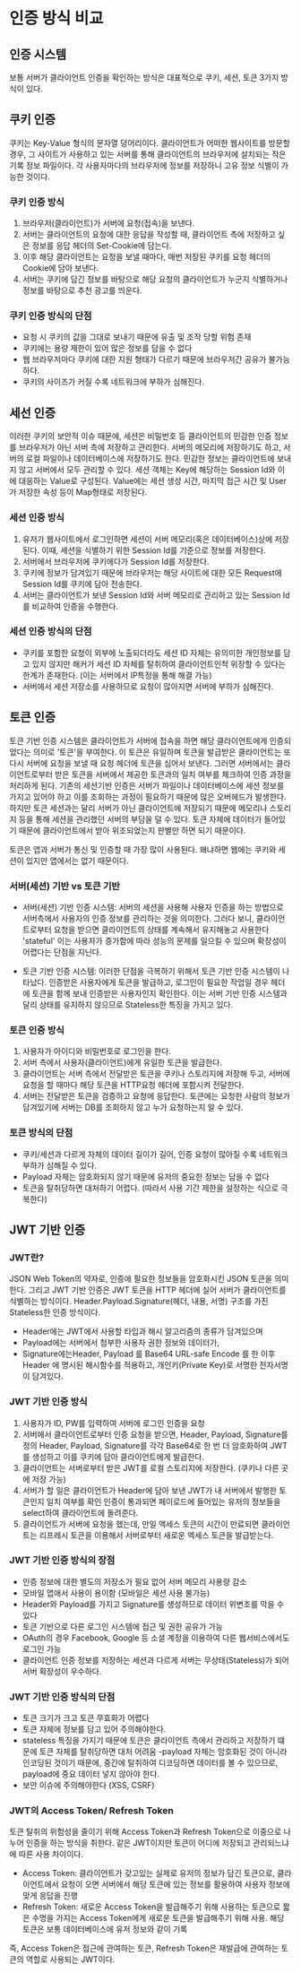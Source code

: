 # 인증 방식 비교

## 인증 시스템

보통 서버가 클라이언트 인증을 확인하는 방식은 대표적으로 쿠키, 세션, 토큰 3가지 방식이 있다.

## 쿠키 인증

쿠키는 Key-Value 형식의 문자열 덩어리이다.
클라이언트가 어떠한 웹사이트를 방문할 경우, 그 사이트가 사용하고 있는 서버를 통해
클라이언트의 브라우저에 설치되는 작은 기록 정보 파일이다.
각 사용자마다의 브라우저에 정보를 저장하니 고유 정보 식별이 가능한 것이다.

### 쿠키 인증 방식

1. 브라우저(클라이언트)가 서버에 요청(접속)을 보낸다.
2. 서버는 클라이언트의 요청에 대한 응답을 작성할 때, 클라이언트 측에 저장하고 싶은 정보를 응답 헤더의 Set-Cookie에 담는다.
3. 이후 해당 클라이언트는 요청을 보낼 때마다, 매번 저장된 쿠키를 요청 헤더의 Cookie에 담아 보낸다.
4. 서버는 쿠키에 담긴 정보를 바탕으로 해당 요청의 클라이언트가 누군지 식별하거나 정보를 바탕으로 추천 광고를 띄운다.

### 쿠키 인증 방식의 단점

- 요청 시 쿠키의 값을 그대로 보내기 때문에 유출 및 조작 당할 위험 존재
- 쿠키에는 용량 제한이 있어 많은 정보를 담을 수 없다
- 웹 브라우저마다 쿠키에 대한 지원 형태가 다르기 때문에 브라우저간 공유가 불가능하다.
- 쿠키의 사이즈가 커질 수록 네트워크에 부하가 심해진다.

## 세선 인증

이러한 쿠키의 보안적 이슈 때문에, 세션은 비밀번호 등 클라이언트의 민감한 인증 정보를
브라우저가 아닌 서버 측에 저장하고 관리한다. 서버의 메모리에 저장하기도 하고, 서버의 로컬 파일이나 데이터베이스에 저장하기도 한다.
민감한 정보는 클라이언트에 보내지 않고 서버에서 모두 관리할 수 있다.
세션 객체는 Key에 해당하는 Session Id와 이에 대응하는 Value로 구성된다.
Value에는 세션 생성 시간, 마지막 접근 시간 및 User가 저장한 속성 등이 Map형태로 저장된다.

### 세션 인증 방식

1. 유저가 웹사이트에서 로그인하면 세션이 서버 메모리(혹은 데이터베이스)상에 저장된다.
   이때, 세션을 식별하기 위한 Session Id를 기준으로 정보를 저장한다.
2. 서버에서 브라우저에 쿠키에다가 Session Id를 저장한다.
3. 쿠키에 정보가 담겨있기 때문에 브라우저는 해당 사이트에 대한 모든 Request에 Session Id를 쿠키에 담아 전송한다.
4. 서버는 클라이언트가 보낸 Session Id와 서버 메모리로 관리하고 있는 Session Id를 비교하여 인증을 수행한다.

### 세션 인증 방식의 단점

- 쿠키를 포함한 요청이 외부에 노출되더라도 세션 ID 자체는 유의미한 개인정보를 담고 있지 않지만 해커가 세션 ID 자체를 탈취하여 클라이언트인척 위장할 수 있다는 한계가 존재한다.
  (이는 서버에서 IP특정을 통해 해결 가능)
- 서버에서 세션 저장소를 사용하므로 요청이 많아지면 서버에 부하가 심해진다.

## 토큰 인증

토큰 기반 인증 시스템은 클라이언트가 서버에 접속을 하면 해당 클라이언트에게 인증되었다는 의미로 '토큰'을 부여한다.
이 토큰은 유일하며 토큰을 발급받은 클라이언트는 또 다시 서버에 요청을 보낼 때 요청 헤더에 토큰을 심어서 보낸다.
그러면 서버에서는 클라이언트로부터 받은 토큰을 서버에서 제공한 토큰과의 일치 여부를 체크하여 인증 과정을 처리하게 된다.
기존의 세션기반 인증은 서버가 파일이나 데이터베이스에 세션 정보를 가지고 있어야 하고 이를 조회하는 과정이 필요하기 때문에 많은 오버헤드가 발생한다.
하지만 토큰 세션과는 달리 서버가 아닌 클라이언트에 저장되기 때문에 메모리나 스토리지 등을 통해 세션을 관리했던 서버의 부담을 덜 수 있다.
토큰 자체에 데이터가 들어있기 때문에 클라이언트에서 받아 위조되었는지 판별만 하면 되기 때문이다.

토큰은 앱과 서버가 통신 및 인증할 때 가장 많이 사용된다. 왜냐하면 웹에는 쿠키와 세션이 있지만 앱에서는 없기 때문이다.

### 서버(세션) 기반 vs 토큰 기반

- 서버(세션) 기반 인증 시스템: 서버의 세션을 사용해 사용자 인증을 하는 방법으로 서버측에서 사용자의 인증 정보를 관리하는 것을 의미한다.
  그러다 보니, 클라이언트로부터 요청을 받으면 클라이언트의 상태를 계속해서 유지해놓고 사용한다
  'stateful' 이는 사용자가 증가함에 따라 성능의 문제를 일으킬 수 있으며 확장성이 어렵다는 단점을 지닌다.

- 토큰 기반 인증 시스템: 이러한 단점을 극복하기 위해서 토큰 기반 인증 시스템이 나타났다.
  인증받은 사용자에게 토큰을 발급하고, 로그인이 필요한 작업일 경우 헤더에 토큰을 함께 보내 인증받은 사용자인지 확인한다.
  이는 서버 기반 인증 시스템과 달리 상태를 유지하지 않으므로 Stateless한 특징을 가지고 있다.

### 토큰 인증 방식

1. 사용자가 아이디와 비밀번호로 로그인을 한다.
2. 서버 측에서 사용자(클라이언트)에게 유일한 토큰을 발급한다.
3. 클라이언트는 서버 측에서 전달받은 토큰을 쿠키나 스토리지에 저장해 두고,
   서버에 요청을 할 때마다 해당 토큰을 HTTP요청 헤더에 포함시켜 전달한다.
4. 서버는 전달받은 토큰을 검증하고 요청에 응답한다.
   토큰에는 요청한 사람의 정보가 담겨있기에 서버는 DB를 조회하지 않고 누가 요청하는지 알 수 있다.

### 토큰 방식의 단점

- 쿠키/세션과 다르게 자체의 데이터 길이가 길어, 인증 요청이 많아질 수록 네트워크 부하가 심해질 수 있다.
- Payload 자체는 암호화되지 않기 때문에 유저의 중요한 정보는 담을 수 없다
- 토큰을 탈취당하면 대처하기 어렵다. (따라서 사용 기간 제한을 설정하는 식으로 극복한다)

## JWT 기반 인증

### JWT란?

JSON Web Token의 약자로, 인증에 필요한 정보들을 암호화시킨 JSON 토큰을 의미한다.
그리고 JWT 기반 인증은 JWT 토큰을 HTTP 헤더에 실어 서버가 클라이언트를 식별하는 방식이다.
Header.Payload.Signature(헤더, 내용, 서명) 구조를 가진 Stateless한 인증 방식이다.

- Header에는 JWT에서 사용할 타입과 해시 알고리즘의 종류가 담겨있으며
- Payload에는 서버에서 첨부한 사용자 권한 정보와 데이터가,
- Signature에는Header, Payload 를 Base64 URL-safe Encode 를 한 이후 Header 에 명시된 해시함수를 적용하고, 개인키(Private Key)로 서명한 전자서명이 담겨있다.

### JWT 기반 인증 방식

1. 사용자가 ID, PW를 입력하여 서버에 로그인 인증을 요청
2. 서버에서 클라이언트로부터 인증 요청을 받으면, Header, Payload, Signature를 정의
   Header, Payload, Signature를 각각 Base64로 한 번 더 암호화하여 JWT를 생성하고 이를 쿠키에 담아 클라이언트에게 발급한다.
3. 클라이언트는 서버로부터 받은 JWT를 로컬 스토리지에 저장한다. (쿠키나 다른 곳에 저장 가능)
4. 서버가 할 일은 클라이언트가 Header에 담아 보낸 JWT가 내 서버에서 발행한 토큰인지 일치 여부를 확인
   인증이 통과되면 페이로드에 들어있는 유저의 정보들을 select하여 클라이언트에 돌려준다.
5. 클라이언트가 서버에 요청을 했는데, 만일 액세스 토큰의 시간이 만료되면
   클라이언트는 리프레시 토큰을 이용해서 서버로부터 새로운 엑세스 토큰을 발급받는다.

### JWT 기반 인증 방식의 장점

- 인증 정보에 대한 별도의 저장소가 필요 없어 서버 메모리 사용량 감소
- 모바일 앱애서 사용이 용이함 (모바일은 세션 사용 불가능)
- Header와 Payload를 가지고 Signature를 생성하므로 데이터 위변조를 막을 수 있다
- 토큰 기반으로 다른 로그인 시스템에 접근 및 권한 공유가 가능
- OAuth의 경우 Facebook, Google 등 소셜 계정을 이용하여 다른 웹서비스에서도 로그인 가능
- 클라이언트 인증 정보를 저장하는 세션과 다르게 서버는 무상태(Stateless)가 되어
  서버 확장성이 우수하다.

### JWT 기반 인증 방식의 단점

- 토큰 크기가 크고 토큰 무효화가 어렵다
- 토큰 자체에 정보를 담고 있어 주의해야한다.
- stateless 특징을 가지기 때문에 토큰은 클라이언트 측에서 관리하고 저장하기 떄문에
  토큰 자체를 탈취당하면 대처 어려움
  -payload 자체는 암호화된 것이 아니라 인코딩된 것이기 때문에, 중간에 탈취하여 디코딩하면
  데이터를 볼 수 있으므로, payload에 중요 데이터 넣지 않아야 한다.
- 보안 이슈에 주의해야한다 (XSS, CSRF)

### JWT의 Access Token/ Refresh Token

토큰 탈취의 위험성을 줄이기 위해 Access Token과 Refresh Token으로 이중으로 나누어 인증을 하는 방식을 취한다.
같은 JWT이지만 토큰이 어디에 저장되고 관리되느냐에 따른 사용 차이이다.

- Access Token: 클라이언트가 갖고있는 실제로 유저의 정보가 담긴 토큰으로, 클라이언트에서 요청이 오면 서버에서 해당 토큰에 있는 정보를 활용하여 사용자 정보에 맞게 응답을 진행
- Refresh Token: 새로운 Access Token을 발급해주기 위해 사용하는 토큰으로 짧은 수명을 가지는 Access Token에게 새로운 토큰을 발급해주기 위해 사용. 해당 토큰은 보통 데이터베이스에 유저 정보와 같이 기록

즉, Access Token은 접근에 관여하는 토큰, Refresh Token은 재발급에 관여하는 토큰의 역할로 사용되는 JWT이다.
